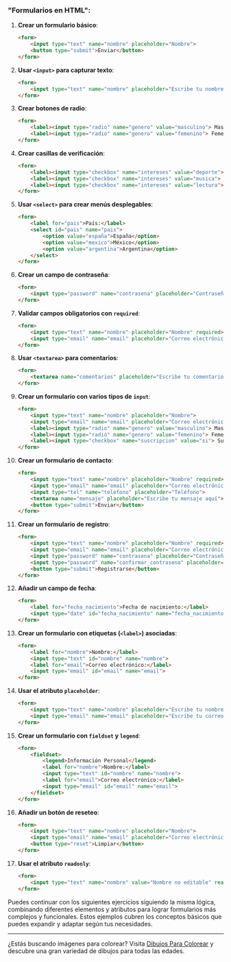 ### **"Formularios en HTML":**

1. **Crear un formulario básico**:
   ```html
   <form>
       <input type="text" name="nombre" placeholder="Nombre">
       <button type="submit">Enviar</button>
   </form>
   ```

2. **Usar `<input>` para capturar texto**:
   ```html
   <form>
       <input type="text" name="nombre" placeholder="Escribe tu nombre">
   </form>
   ```

3. **Crear botones de radio**:
   ```html
   <form>
       <label><input type="radio" name="genero" value="masculino"> Masculino</label>
       <label><input type="radio" name="genero" value="femenino"> Femenino</label>
   </form>
   ```

4. **Crear casillas de verificación**:
   ```html
   <form>
       <label><input type="checkbox" name="intereses" value="deporte"> Deporte</label>
       <label><input type="checkbox" name="intereses" value="musica"> Música</label>
       <label><input type="checkbox" name="intereses" value="lectura"> Lectura</label>
   </form>
   ```

5. **Usar `<select>` para crear menús desplegables**:
   ```html
   <form>
       <label for="pais">País:</label>
       <select id="pais" name="pais">
           <option value="españa">España</option>
           <option value="mexico">México</option>
           <option value="argentina">Argentina</option>
       </select>
   </form>
   ```

6. **Crear un campo de contraseña**:
   ```html
   <form>
       <input type="password" name="contrasena" placeholder="Contraseña">
   </form>
   ```

7. **Validar campos obligatorios con `required`**:
   ```html
   <form>
       <input type="text" name="nombre" placeholder="Nombre" required>
       <input type="email" name="email" placeholder="Correo electrónico" required>
   </form>
   ```

8. **Usar `<textarea>` para comentarios**:
   ```html
   <form>
       <textarea name="comentarios" placeholder="Escribe tu comentario aquí"></textarea>
   </form>
   ```

9. **Crear un formulario con varios tipos de `input`**:
   ```html
   <form>
       <input type="text" name="nombre" placeholder="Nombre">
       <input type="email" name="email" placeholder="Correo electrónico">
       <label><input type="radio" name="genero" value="masculino"> Masculino</label>
       <label><input type="radio" name="genero" value="femenino"> Femenino</label>
       <label><input type="checkbox" name="suscripcion" value="si"> Suscribirme al boletín</label>
   </form>
   ```

10. **Crear un formulario de contacto**:
    ```html
    <form>
        <input type="text" name="nombre" placeholder="Nombre" required>
        <input type="email" name="email" placeholder="Correo electrónico" required>
        <input type="tel" name="telefono" placeholder="Teléfono">
        <textarea name="mensaje" placeholder="Escribe tu mensaje aquí"></textarea>
        <button type="submit">Enviar</button>
    </form>
    ```

11. **Crear un formulario de registro**:
    ```html
    <form>
        <input type="text" name="nombre" placeholder="Nombre" required>
        <input type="email" name="email" placeholder="Correo electrónico" required>
        <input type="password" name="contrasena" placeholder="Contraseña" required>
        <input type="password" name="confirmar_contrasena" placeholder="Confirmar contraseña" required>
        <button type="submit">Registrarse</button>
    </form>
    ```

12. **Añadir un campo de fecha**:
    ```html
    <form>
        <label for="fecha_nacimiento">Fecha de nacimiento:</label>
        <input type="date" id="fecha_nacimiento" name="fecha_nacimiento">
    </form>
    ```

13. **Crear un formulario con etiquetas (`<label>`) asociadas**:
    ```html
    <form>
        <label for="nombre">Nombre:</label>
        <input type="text" id="nombre" name="nombre">
        <label for="email">Correo electrónico:</label>
        <input type="email" id="email" name="email">
    </form>
    ```

14. **Usar el atributo `placeholder`**:
    ```html
    <form>
        <input type="text" name="nombre" placeholder="Escribe tu nombre">
        <input type="email" name="email" placeholder="Escribe tu correo electrónico">
    </form>
    ```

15. **Crear un formulario con `fieldset` y `legend`**:
    ```html
    <form>
        <fieldset>
            <legend>Información Personal</legend>
            <label for="nombre">Nombre:</label>
            <input type="text" id="nombre" name="nombre">
            <label for="email">Correo electrónico:</label>
            <input type="email" id="email" name="email">
        </fieldset>
    </form>
    ```

16. **Añadir un botón de reseteo**:
    ```html
    <form>
        <input type="text" name="nombre" placeholder="Nombre">
        <input type="email" name="email" placeholder="Correo electrónico">
        <button type="reset">Limpiar</button>
    </form>
    ```

17. **Usar el atributo `readonly`**:
    ```html
    <form>
        <input type="text" name="nombre" value="Nombre no editable" readonly>
    </form>
    ```

Puedes continuar con los siguientes ejercicios siguiendo la misma lógica, combinando diferentes elementos y atributos para lograr formularios más complejos y funcionales. Estos ejemplos cubren los conceptos básicos que puedes expandir y adaptar según tus necesidades.

---

¿Estás buscando imágenes para colorear? Visita [Dibujos Para Colorear](https://www.google.es/search?q=colorearw.com) y descubre una gran variedad de dibujos para todas las edades.
